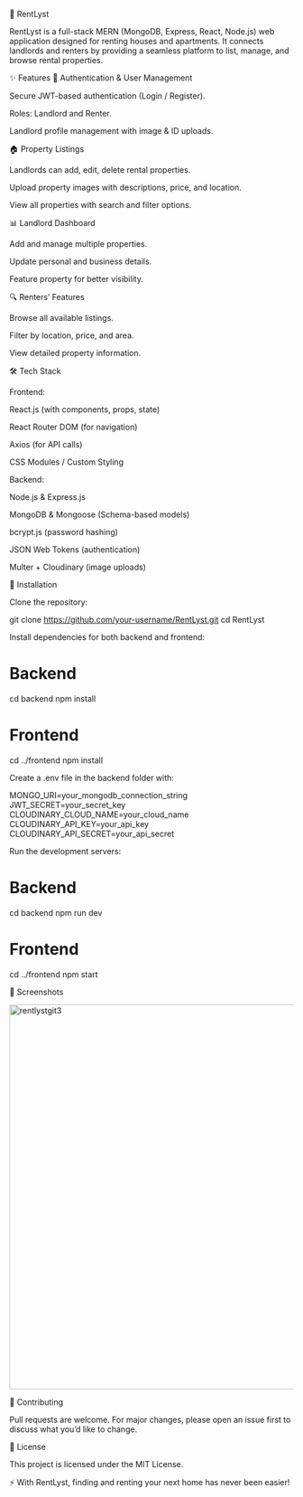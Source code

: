🏡 RentLyst

RentLyst is a full-stack MERN (MongoDB, Express, React, Node.js) web application designed for renting houses and apartments. It connects landlords and renters by providing a seamless platform to list, manage, and browse rental properties.

✨ Features
👤 Authentication & User Management

Secure JWT-based authentication (Login / Register).

Roles: Landlord and Renter.

Landlord profile management with image & ID uploads.

🏠 Property Listings

Landlords can add, edit, delete rental properties.

Upload property images with descriptions, price, and location.

View all properties with search and filter options.

📊 Landlord Dashboard

Add and manage multiple properties.

Update personal and business details.

Feature property for better visibility.

🔍 Renters’ Features

Browse all available listings.

Filter by location, price, and area.

View detailed property information.

🛠️ Tech Stack

Frontend:

React.js (with components, props, state)

React Router DOM (for navigation)

Axios (for API calls)

CSS Modules / Custom Styling

Backend:

Node.js & Express.js

MongoDB & Mongoose (Schema-based models)

bcrypt.js (password hashing)

JSON Web Tokens (authentication)

Multer + Cloudinary (image uploads)

🚀 Installation

Clone the repository:

git clone https://github.com/your-username/RentLyst.git
cd RentLyst


Install dependencies for both backend and frontend:

# Backend
cd backend
npm install

# Frontend
cd ../frontend
npm install


Create a .env file in the backend folder with:

MONGO_URI=your_mongodb_connection_string
JWT_SECRET=your_secret_key
CLOUDINARY_CLOUD_NAME=your_cloud_name
CLOUDINARY_API_KEY=your_api_key
CLOUDINARY_API_SECRET=your_api_secret


Run the development servers:

# Backend
cd backend
npm run dev

# Frontend
cd ../frontend
npm start

📸 Screenshots

<img width="1342" height="681" alt="rentlystgit3" src="https://github.com/user-attachments/assets/67157390-7924-4fe9-b07b-2e2c2525e5a2" />


🤝 Contributing

Pull requests are welcome. For major changes, please open an issue first to discuss what you’d like to change.

📜 License

This project is licensed under the MIT License.

⚡ With RentLyst, finding and renting your next home has never been easier!
